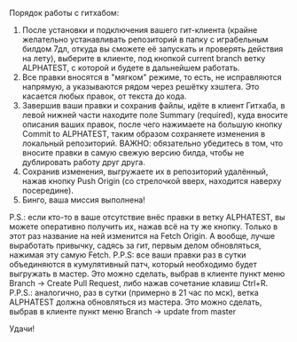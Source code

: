 Порядок работы с гитхабом:
1. После установки и подключения вашего гит-клиента (крайне желательно устанавливать репозиторий в папку с играбельным билдом 7дл, откуда вы сможете её запускать и проверять действия на лету), выберите в клиенте, под кнопкой current branch ветку ALPHATEST, с которой и будете в дальнейшем работать.
2. Все правки вносятся в "мягком" режиме, то есть, не исправляются напрямую, а указываются рядом через решётку хэштега. Это касается любых правок, от текста до кода.
3. Завершив ваши правки и сохранив файлы, идёте в клиент Гитхаба, в левой нижней части находите поле Summary (required), куда вносите описания ваших правок, после чего нажимаете на большую кнопку Commit to ALPHATEST, таким образом сохраняете изменения в локальный репозиторий. ВАЖНО: обязательно убедитесь в том, что вносите правки в самую свежую версию билда, чтобы не дублировать работу друг друга.
4. Сохранив изменения, выгружаете их в репозиторий удалённый, нажав кнопку Push Origin (со стрелочкой вверх, находится наверху посередине).
5. Бинго, ваша миссия выполнена!

P.S.: если кто-то в ваше отсутствие внёс правки в ветку ALPHATEST, вы можете оперативно получить их, нажав всё на ту же кнопку. Только в этот раз название на ней изменится на Fetch Origin. А вообще, лучше выработать привычку, садясь за гит, первым делом обновляться, нажимая эту самую Fetch.
P.P.S: все ваши правки раз в сутки объединяются в кумулятивный патч, который необходимо будет выгружать в мастер. Это можно сделать, выбрав в клиенте пункт меню Branch -> Create Pull Request, либо нажав сочетание клавиш Ctrl+R.
P.P.S.: аналогично, раз в сутки (примерно в 21 час по мск), ветка ALPHATEST должна обновляться из мастера. Это можно сделать, выбрав в клиенте пункт меню Branch -> update from master

Удачи!
